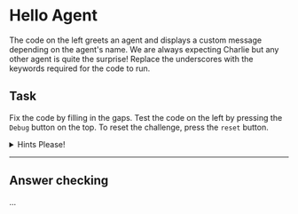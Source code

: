 # Hello Agent

The code on the left greets an agent and displays a custom message depending on the agent's name. We are always expecting Charlie but any other agent is quite the surprise! Replace the underscores with the keywords required for the code to run.

## Task

Fix the code by filling in the gaps. Test the code on the left by pressing the `Debug` button on the top. To reset the challenge, press the `reset` button.

<details>
<summary>Hints Please!</summary>
<br>
Remember that "if" is always followed by "else" and every line ends in a semi-colon.
</details>

---

## Answer checking
...
